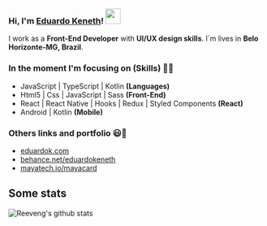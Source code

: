 ### Hi, I'm [Eduardo Keneth](https://www.eduardok.com)! <img src="https://media.giphy.com/media/hvRJCLFzcasrR4ia7z/giphy.gif" width="30px">

I work as a **Front-End Developer** with **UI/UX design skills**. I´m lives in **Belo Horizonte-MG, Brazil**.

### In the moment I'm focusing on (Skills) 👨‍💻
  - JavaScript | TypeScript | Kotlin   **(Languages)**
  - Html5 | Css | JavaScript | Sass   **(Front-End)**
  - React | React Native | Hooks | Redux | Styled Components   **(React)**
  - Android | Kotlin    **(Mobile)**

### Others links and portfolio 😃🧾
<!-- BLOG-POST-LIST:START -->
- [eduardok.com](http://www.eduardok.com)
- [behance.net/eduardokeneth](https://www.behance.net/eduardokeneth)
- [mayatech.io/mayacard](https://mayatech.io/mayacard/)

<h2>Some stats</h2>

![Reeveng's github stats](https://github-readme-stats.vercel.app/api?username=eduardokeneth&show_icons=true&title_color=fff&icon_color=79ff97&text_color=9f9f9f&bg_color=151515)
